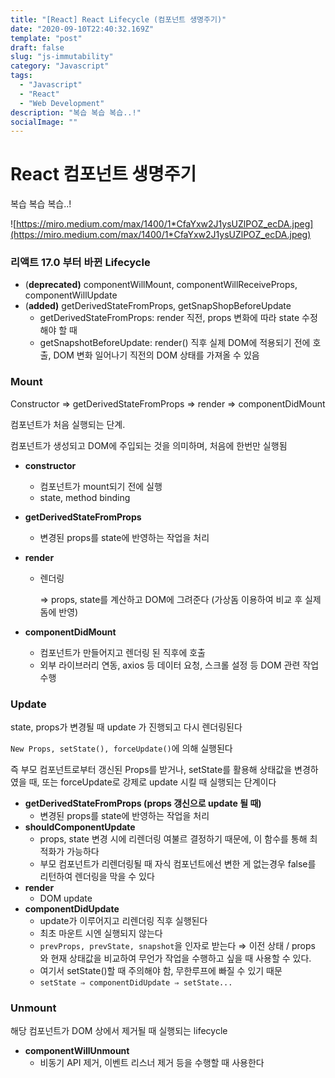 ```yaml
---
title: "[React] React Lifecycle (컴포넌트 생명주기)"
date: "2020-09-10T22:40:32.169Z"
template: "post"
draft: false
slug: "js-immutability"
category: "Javascript"
tags:
  - "Javascript"
  - "React"
  - "Web Development"
description: "복습 복습 복습..!"
socialImage: ""
---
```

# React 컴포넌트 생명주기

복습 복습 복습..! 

![https://miro.medium.com/max/1400/1*CfaYxw2J1ysUZlPOZ_ecDA.jpeg](https://miro.medium.com/max/1400/1*CfaYxw2J1ysUZlPOZ_ecDA.jpeg)

### 리액트 17.0 부터 바뀐 Lifecycle

- (**deprecated)** componentWillMount, componentWillReceiveProps, componentWillUpdate
- (**added)** getDerivedStateFromProps, getSnapShopBeforeUpdate
    - getDerivedStateFromProps: render 직전, props 변화에 따라 state 수정해야 할 때
    - getSnapshotBeforeUpdate: render() 직후 실제 DOM에 적용되기 전에 호출, DOM 변화 일어나기 직전의 DOM 상태를 가져올 수 있음

### Mount

Constructor ⇒ getDerivedStateFromProps ⇒ render ⇒ componentDidMount

컴포넌트가 처음 실행되는 단계.

컴포넌트가 생성되고 DOM에 주입되는 것을 의미하며, 처음에 한번만 실행됨

- **constructor**
    - 컴포넌트가 mount되기 전에 실행
    - state, method binding
- **getDerivedStateFromProps**
    - 변경된 props를 state에 반영하는 작업을 처리
- **render**
    - 렌더링

        ⇒ props, state를 계산하고 DOM에 그려준다 (가상돔 이용하여 비교 후 실제 돔에 반영)

- **componentDidMount**
    - 컴포넌트가 만들어지고 렌더링 된 직후에 호출
    - 외부 라이브러리 연동, axios 등 데이터 요청, 스크롤 설정 등 DOM 관련 작업 수행

### Update

state, props가 변경될 때 update 가 진행되고 다시 렌더링된다

`New Props, setState(), forceUpdate()`에 의해 실행된다

즉 부모 컴포넌트로부터 갱신된 Props를 받거나, setState를 활용해 상태값을 변경하였을 때, 또는 forceUpdate로 강제로 update 시킬 때 실행되는 단계이다

- **getDerivedStateFromProps (props 갱신으로 update 될 때)**
    - 변경된 props를 state에 반영하는 작업을 처리
- **shouldComponentUpdate**
    - props, state 변경 시에 리렌더링 여불르 결정하기 때문에, 이 함수를 통해 최적화가 가능하다
    - 부모 컴포넌트가 리렌더링될 때 자식 컴포넌트에선 변한 게 없는경우 false를 리턴하여 렌더링을 막을 수 있다
- **render**
    - DOM update
- **componentDidUpdate**
    - update가 이루어지고 리렌더링 직후 실행된다
    - 최초 마운트 시엔 실행되지 않는다
    - `prevProps, prevState, snapshot`을 인자로 받는다 ⇒ 이전 상태 / props 와 현재 상태값을 비교하여 무언가 작업을 수행하고 싶을 때 사용할 수 있다.
    - 여기서 setState()할 때 주의해야 함, 무한루프에 빠질 수 있기 때문
    - `setState ⇒ componentDidUpdate ⇒ setState...`

### Unmount

해당 컴포넌트가 DOM 상에서 제거될 때 실행되는 lifecycle 

- **componentWillUnmount**
    - 비동기 API 제거, 이벤트 리스너 제거 등을 수행할 때 사용한다